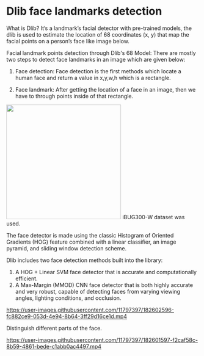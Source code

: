 # Dlib face landmarks detection

What is Dlib?
It‘s a landmark’s facial detector with pre-trained models, the dlib is used to estimate the location of 68 coordinates (x, y) that map the facial points on a person’s face like image below.

Facial landmark points detection through Dlib's 68 Model:
There are mostly two steps to detect face landmarks in an image which are given below:

1. Face detection: Face detection is the first methods which locate a human face and return a value in x,y,w,h which is a rectangle.

2. Face landmark: After getting the location of a face in an image, then we have to through points inside of that rectangle.


<img src="https://user-images.githubusercontent.com/11797397/182599096-ec880ae1-90a0-49d3-ac32-13bc8237a923.png" width="300">
 iBUG300-W dataset was used.
 
The face detector is made using the classic Histogram of Oriented
Gradients (HOG) feature combined with a linear classifier, an image pyramid,
and sliding window detection scheme. 


Dlib includes two face detection methods built into the library:

1. A HOG + Linear SVM face detector that is accurate and computationally efficient.
2. A Max-Margin (MMOD) CNN face detector that is both highly accurate and very robust, capable of detecting faces from varying viewing angles, lighting conditions, and occlusion.







https://user-images.githubusercontent.com/11797397/182602596-fc882ce9-053d-4e94-8b64-3ff29d16ce1d.mp4

Distinguish different parts of the face.

https://user-images.githubusercontent.com/11797397/182601597-f2caf58c-8b59-4861-bede-c1abb0ac4497.mp4

<!---https://user-images.githubusercontent.com/11797397/182599917-e423460f-0590-4082-99e4-91bb98a59246.mp4--->


